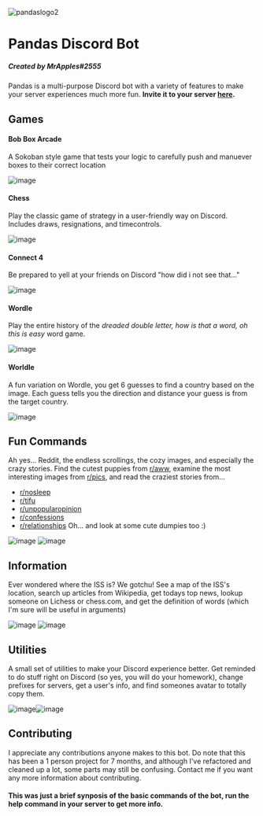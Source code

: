 ![pandaslogo2](https://user-images.githubusercontent.com/87884769/160262150-85738e6c-4e44-4100-8872-1eb6a583e250.png)
# Pandas Discord Bot 
##### Created by MrApples#2555

Pandas is a multi-purpose Discord bot with a variety of features to make your server experiences much more fun. **Invite it to your server [here](https://discord.com/api/oauth2/authorize?client_id=957378723064213575&permissions=274945403968&scope=bot).**

## Games
#### Bob Box Arcade
A Sokoban style game that tests your logic to carefully push and manuever boxes to their correct location 

![image](https://user-images.githubusercontent.com/87884769/160262210-f543a50d-f5ff-4bf4-8720-ebd40a5aba20.png)

#### Chess
Play the classic game of strategy in a user-friendly way on Discord. Includes draws, resignations, and timecontrols.

![image](https://user-images.githubusercontent.com/87884769/160262272-23d586d5-fad4-40af-9634-e2f691ee245f.png)

#### Connect 4
Be prepared to yell at your friends on Discord "how did i not see that..."

![image](https://user-images.githubusercontent.com/87884769/160262318-d7dc85b0-d8d2-4ef2-a1a4-3313a0eb4f34.png)

#### Wordle
Play the entire history of the *dreaded double letter, how is that a word, oh this is easy* word game.

![image](https://user-images.githubusercontent.com/87884769/160262496-010ccbcd-3cfc-4857-807a-8273502b8af6.png)

#### Worldle
A fun variation on Wordle, you get 6 guesses to find a country based on the image. Each guess tells you the direction and distance your guess is from the target country.

![image](https://user-images.githubusercontent.com/87884769/160262504-f9863de6-36ea-4443-9609-6e32a334d2af.png)

## Fun Commands
Ah yes... Reddit, the endless scrollings, the cozy images, and especially the crazy stories. Find the cutest puppies from [r/aww](https://www.reddit.com/r/aww/), examine the most interesting images from [r/pics](https://www.reddit.com/r/pics/), and read the craziest stories from...
- [r/nosleep](https://www.reddit.com/r/nosleep/)
- [r/tifu](https://www.reddit.com/r/tifu/)
- [r/unpopularopinion](https://www.reddit.com/r/unpopularopinion)
- [r/confessions](https://www.reddit.com/r/confessions)
- [r/relationships](https://www.reddit.com/r/relationships)
Oh... and look at some cute dumpies too :)

![image](https://user-images.githubusercontent.com/87884769/160262568-92066570-58fc-4822-87e9-a6e98c0eb46d.png) ![image](https://user-images.githubusercontent.com/87884769/160262576-01388199-d91c-4594-86fa-38c1e5c79161.png)

## Information
Ever wondered where the ISS is? We gotchu! See a map of the ISS's location, search up articles from Wikipedia, get todays top news, lookup someone on Lichess or chess.com, and get the definition of words (which I'm sure will be useful in arguments)

![image](https://user-images.githubusercontent.com/87884769/160262611-961bc48b-49b2-4d2d-924b-287b5d4ccd3f.png) ![image](https://user-images.githubusercontent.com/87884769/160262614-6edee728-0522-468e-b4ed-188aa7fec56e.png)

## Utilities
A small set of utilities to make your Discord experience better. Get reminded to do stuff right on Discord (so yes, you will do your homework), change prefixes for servers, get a user's info, and find someones avatar to totally copy them.

![image](https://user-images.githubusercontent.com/87884769/160262679-48183f69-8577-4fa8-b685-a858f5cf988d.png)![image](https://user-images.githubusercontent.com/87884769/160262684-ced72447-993d-462b-99ff-7bbf92b8bf48.png)

## Contributing
I appreciate any contributions anyone makes to this bot. Do note that this has been a 1 person project for 7 months, and although I've refactored and cleaned up a lot, some parts may still be confusing. Contact me if you want any more information about contributing.

#### This was just a brief synposis of the basic commands of the bot, run the help command in your server to get more info.
